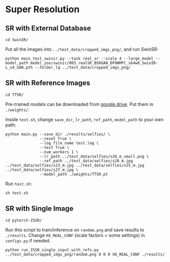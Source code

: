 # Super Resolution


## SR with External Database
```
cd SwinIR/
```
Put all the images into ```../test_data/cropped_imgs_png/```, and run SwinSR:

```
python main_test_swinir.py --task real_sr --scale 4 --large_model --model_path model_zoo/swinir/003_realSR_BSRGAN_DFOWMFC_s64w8_SwinIR-L_x4_GAN.pth --folder_lq ../test_data/cropped_imgs_png/
```


## SR with Reference Images
```
cd TTSR/
```

Pre-trained models can be downloaded from [google drive](https://drive.google.com/drive/folders/1CTm-r3hSbdYVCySuQ27GsrqXhhVOS-qh?usp=sharing). Put them in ```./weights/```.


Inside ```test.sh```, change ```save_dir```, ```lr_path```, ```ref_path```, ```model_path``` to your own path:
```
python main.py --save_dir ./results/selfies/ \
               --reset True \
               --log_file_name test.log \
               --test True \
               --num_workers 1 \
               --lr_path ../test_data/selfies/s26_m_small.png \
               --ref_path ../test_data/selfies/s20_m.jpg ../test_data/selfies/s23_m.jpg ../test_data/selfies/s25_m.jpg ../test_data/selfies/s27_m.jpg \
               --model_path ./weights/TTSR.pt
```

Run ```test.sh```:
```
sh test.sh
```

## SR with Single Image
```
cd pytorch-ZSSR/
```

Run this script to train/inference on ```random.png``` and save results to ```./results```. Change ```X8_REAL_CONF``` (scale factors + some settings) in ```configs.py``` if needed.
```
python run_ZSSR_single_input_with_refs.py ../test_data/cropped_imgs_png/random.png 0 0 0 X8_REAL_CONF ./results/
```